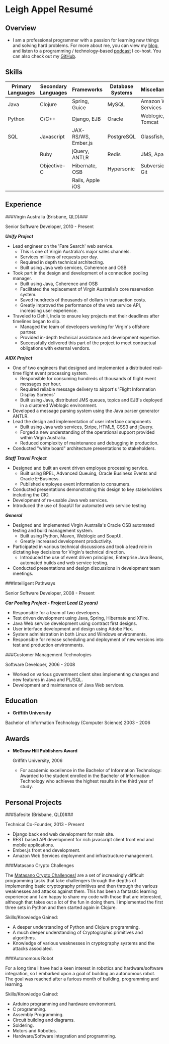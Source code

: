 Leigh Appel Resumé
===============


Overview
---------

* I am a professional programmer with a passion for learning new things and solving hard problems. For more about me, you can view my [blog](http://www.leighappel.com), and listen to a programming / technology-based [podcast](http://www.hackandheckle.com) I co-host. You can also check out my [GitHub](https://github.com/abarax).


Skills
------

|  Primary Languages  | Secondary Languages |  Frameworks      | Database Systems | Miscellaneous |
| ------------------- | ------------------- | -----------      | ---------------- | ------------- |
|   Java              | Clojure             | Spring, Guice    | MySQL            | Amazon Web Services |
|   Python            | C/C++               | Django, EJB      | Oracle           | Weblogic, Tomcat    |
|   SQL               | Javascript          | JAX-RS/WS, Ember.js | PostgreSQL         | Glassfish, VIM     |
|                     | Ruby                | jQuery, ANTLR    | Redis            | JMS, Apache         |
|                     | Objective-C         | Hibernate, OSB   | Hypersonic       | Subversion, Git     |
|                     |                     | Rails, Apple iOS  |                  |                     |


Experience
---------------

###Virgin Australia (Brisbane, QLD)###

Senior Software Developer, 2010 - Present

***Unify Project***

- Lead engineer on the 'Fare Search' web service. 
    - This is one of Virgin Australia's major sales channels.
    - Services millions of requests per day.
    - Required in depth technical architecting.
    - Built using Java web services, Coherence and OSB
- Took part in the design and development of a connection pooling manager.
    - Built using Java, Coherence and OSB
    - Facilitated the replacement of Virgin Australia's core reservation system. 
    - Saved hundreds of thousands of dollars in transaction costs.
    - Greatly improved the performance of the web service API, increasing user experience.
- Traveled to Dehli, India to ensure key projects met their deadlines after timelines began to slip. 
    - Managed the team of developers working for Virgin's offshore partner.
    - Provided in-depth technical assistance and development expertise.
    - Successfully delivered this part of the project to meet contractual obligations with external vendors.

***AIDX Project***

- One of two engineers that designed and implemented a distributed real-time flight event processing system. 
    - Responsible for consuming hundreds of thousands of flight event messages per hour. 
    - Required reliable message delivery to airport's 'Flight Information Display Screens' 
    - Built using Java, distributed JMS queues, topics and EJB's deployed in a clustered Weblogic environment. 
- Developed a message parsing system using the Java parser generator ANTLR.
- Lead the design and implementation of user interface components
    - Built using Java web services, Stripe, HTML5, CSS3 and jQuery. 
    - Forged a new understanding of the operational support provided within Virgin Australia. 
    - Reduced complexity of maintenance and debugging in production.
- Conducted "white board" architecture presentations to stakeholders.

***Staff Travel Project***

- Designed and built an event driven employee processing service.
    - Built using BPEL, Advanced Queuing, Oracle Business Events and Oracle E-Business. 
    - Published employee event information to consumers.
- Conducted presentations demonstrating this design to key stakeholders including the CIO.
- Development of re-usable Java web services.
- Introduced the use of SoapUI for automated web service testing


***General***

- Designed and implemented Virgin Australia's Oracle OSB automated testing and build management system.
    - Built using Python, Maven, Weblogic and SoapUI. 
    - Greatly increased development productivity.
- Participated in various technical discussions and took a lead role in dictating key decisions for Virgin's technical direction.
    - Introduced the use of event driven principles, Enterprise Java Beans, automated builds and web service testing.
- Conducted presentations and design discussions in development team meetings.


###Intelligent Pathways

Senior Software Developer, 2008 - Present

***Car Pooling Project - Project Lead (2 years)***

- Responsible for a team of two developers.
- Test driven development using Java, Spring, Hibernate and XFire.
- Java Web service development using contract first designs.
- User interface development and design using Adobe Flex.
- System administration in both Linux and Windows environments.
- Responsible for release scheduling and deployment of new versions into test and production environments.


###Customer Management Technologies

Software Developer, 2006 - 2008

- Worked on various government client sites implementing changes and new features in Java and PL/SQL.
- Development and maintenance of Java Web services.


Education
---------

*   **Griffith University**

   Bachelor of Information Technology (Computer Science) 2003 - 2006


Awards
---------

*   **McGraw Hill Publishers Award**

	Griffith University, 2006

    -	For academic excellence in the Bachelor of Information Technology: Awarded to the student enrolled in the Bachelor of Information Technology who achieves the highest results in the third year of study.


Personal Projects
------------------

###Safesite (Brisbane, QLD)###

Technical Co-Founder, 2013 - Present

- Django back end web development for main site.
- REST based API development for rich javascript client front end and mobile applications.
- Ember.js front end development.
- Amazon Web Services deployment and infrastructure management.


###Matasano Crypto Challenges

The [Matasano Crypto Challenges!](http://www.matasano.com/articles/crypto-challenges/) are a set of increasingly difficult programming tasks that take challengers through the depths of implementing basic cryptography primitives and then through the various weaknesses and attacks against them.  This has been a fantastic learning experience and I am happy to share my code with those that are interested, although that takes out a lot of the fun in doing them. I implemented the first three sets in Python and then started again in Clojure.

Skills/Knowledge Gained:

- A deeper understanding of Python and Clojure programming.
- A much deeper understanding of Cryptographic primitives and algorithms.
- Knowledge of various weaknesses in cryptography systems and the attacks associated.


###Autonomous Robot
 
For a long time I have had a keen interest in robotics and hardware/software integration, so I embarked upon a goal of building an autonomous robot.
The goal was reached after a furious month of building, programming and learning.
 
Skills/Knowledge Gained:

- Arduino programming and hardware environment.
- C programming.
- Assembly Programming.
- Circuit building and diagrams.
- Soldering.
- Motors and Robotics.
- Hardware/Software integration and programming.
